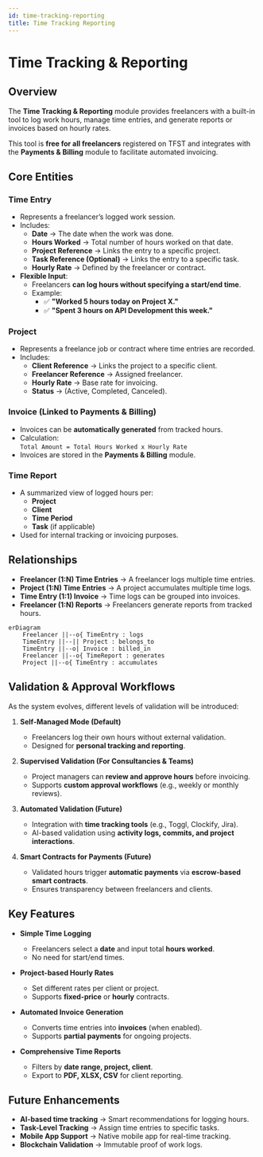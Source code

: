 ```yaml
---
id: time-tracking-reporting
title: Time Tracking Reporting
---
```


# Time Tracking & Reporting

## Overview
The **Time Tracking & Reporting** module provides freelancers with a built-in tool to log work hours, manage time entries, and generate reports or invoices based on hourly rates.

This tool is **free for all freelancers** registered on TFST and integrates with the **Payments & Billing** module to facilitate automated invoicing.

## Core Entities

### **Time Entry**
- Represents a freelancer’s logged work session.
- Includes:
  - **Date** → The date when the work was done.
  - **Hours Worked** → Total number of hours worked on that date.
  - **Project Reference** → Links the entry to a specific project.
  - **Task Reference (Optional)** → Links the entry to a specific task.
  - **Hourly Rate** → Defined by the freelancer or contract.
- **Flexible Input**:
  - Freelancers **can log hours without specifying a start/end time**.
  - Example:  
    - ✅ **"Worked 5 hours today on Project X."**  
    - ✅ **"Spent 3 hours on API Development this week."**

### **Project**
- Represents a freelance job or contract where time entries are recorded.
- Includes:
  - **Client Reference** → Links the project to a specific client.
  - **Freelancer Reference** → Assigned freelancer.
  - **Hourly Rate** → Base rate for invoicing.
  - **Status** → (Active, Completed, Canceled).

### **Invoice (Linked to Payments & Billing)**
- Invoices can be **automatically generated** from tracked hours.
- Calculation:  
  `Total Amount = Total Hours Worked x Hourly Rate`
- Invoices are stored in the **Payments & Billing** module.

### **Time Report**
- A summarized view of logged hours per:
  - **Project**
  - **Client**
  - **Time Period**
  - **Task** (if applicable)
- Used for internal tracking or invoicing purposes.

## Relationships
- **Freelancer (1:N) Time Entries** → A freelancer logs multiple time entries.
- **Project (1:N) Time Entries** → A project accumulates multiple time logs.
- **Time Entry (1:1) Invoice** → Time logs can be grouped into invoices.
- **Freelancer (1:N) Reports** → Freelancers generate reports from tracked hours.

```mermaid
erDiagram
    Freelancer ||--o{ TimeEntry : logs
    TimeEntry ||--|| Project : belongs_to
    TimeEntry ||--o| Invoice : billed_in
    Freelancer ||--o{ TimeReport : generates
    Project ||--o{ TimeEntry : accumulates
```

## **Validation & Approval Workflows**
As the system evolves, different levels of validation will be introduced:

1. **Self-Managed Mode (Default)**
   - Freelancers log their own hours without external validation.
   - Designed for **personal tracking and reporting**.

2. **Supervised Validation (For Consultancies & Teams)**
   - Project managers can **review and approve hours** before invoicing.
   - Supports **custom approval workflows** (e.g., weekly or monthly reviews).

3. **Automated Validation (Future)**
   - Integration with **time tracking tools** (e.g., Toggl, Clockify, Jira).
   - AI-based validation using **activity logs, commits, and project interactions**.

4. **Smart Contracts for Payments (Future)**
   - Validated hours trigger **automatic payments** via **escrow-based smart contracts**.
   - Ensures transparency between freelancers and clients.

## Key Features
- **Simple Time Logging**
  - Freelancers select a **date** and input total **hours worked**.
  - No need for start/end times.
  
- **Project-based Hourly Rates**
  - Set different rates per client or project.
  - Supports **fixed-price** or **hourly** contracts.

- **Automated Invoice Generation**
  - Converts time entries into **invoices** (when enabled).
  - Supports **partial payments** for ongoing projects.

- **Comprehensive Time Reports**
  - Filters by **date range, project, client**.
  - Export to **PDF, XLSX, CSV** for client reporting.
## Future Enhancements
- **AI-based time tracking** → Smart recommendations for logging hours.
- **Task-Level Tracking** → Assign time entries to specific tasks.
- **Mobile App Support** → Native mobile app for real-time tracking.
- **Blockchain Validation** → Immutable proof of work logs.